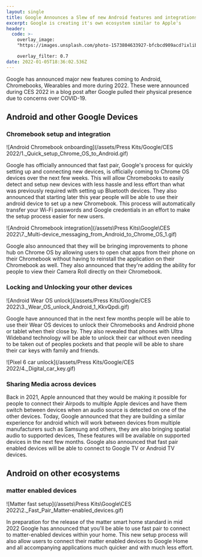 ```yaml
---
layout: single
title: Google Announces a Slew of new Android features and integrations at CES 2022
excerpt: Google is creating it's own ecosystem similar to Apple's
header:
  code: >-
    overlay_image:
    "https://images.unsplash.com/photo-1573804633927-bfcbcd909acd?ixlib=rb-1.2.1&ixid=MnwxMjA3fDB8MHxzZWFyY2h8Mnx8Z29vZ2xlfGVufDB8fDB8fA%3D%3D&auto=format&fit=crop&w=500&q=60"

    overlay_filter: 0.7
date: 2022-01-05T18:36:02.536Z
---
```

Google has announced major new features coming to Android, Chromebooks, Wearables and more during 2022. These were announced during CES 2022 in a blog post after Google pulled their physical presence due to concerns over COVID-19.

## Android and other Google Devices

### Chromebook setup and integration

![Android Chromebook onboarding](/assets/Press Kits/Google/CES 2022/1._Quick_setup_Chrome_OS_to_Android.gif)

Google has officially announced that fast pair, Google's process for quickly setting up and connecting new devices, is officially coming to Chrome OS devices over the next few weeks. This will allow Chromebooks to easily detect and setup new devices with less hassle and less effort than what was previously required with setting up Bluetooth devices. They also announced that starting later this year people will be able to use their android device to set up a new Chromebook. This process will automatically transfer your Wi-Fi passwords and Google credentials in an effort to make the setup process easier for new users.

![Android Chromebook integration](/assets\Press Kits\Google\CES 2022\7._Multi-device_messaging_from_Android_to_Chrome_OS_1.gif)

Google also announced that they will be bringing improvements to phone hub on Chrome OS by allowing users to open chat apps from their phone on their Chromebook without having to reinstall the application on their Chromebook as well. They also announced that they're adding the ability for people to view their Camera Roll directly on their Chromebook.


### Locking and Unlocking your other devices

![Android Wear OS unlock](/assets/Press Kits/Google/CES 2022\3._Wear_OS_unlock_Android_1_KkvQpdi.gif)

Google have announced that in the next few months people will be able to use their Wear OS devices to unlock their Chromebooks and Android phone or tablet when their close by. They also revealed that phones with Ultra Wideband technology will be able to unlock their car without even needing to be taken out of peoples pockets and that people will be able to share their car keys with family and friends. 

![Pixel 6 car unlock](/assets/Press Kits/Google/CES 2022/4._Digital_car_key.gif)

### Sharing Media across devices

Back in 2021, Apple announced that they would be making it possible for people to connect their Airpods to multiple Apple devices and have them switch between devices when an audio source is detected on one of the other devices. Today, Google announced that they are building a similar experience for android which will work between devices from multiple manufacturers such as Samsung and others, they are also bringing spatial audio to supported devices, These features will be available on supported devices in the next few months. Google also announced that fast pair enabled devices will be able to connect to Google TV or Android TV devices.

## Android on other ecosystems

### matter enabled devices
![Matter fast setup](/assets\Press Kits\Google\CES 2022\2._Fast_Pair_Matter-enabled_devices.gif)

In preparation for the release of the matter smart home standard in mid 2022 Google has announced that you'll be able to use fast pair to connect to matter-enabled devices within your home. This new setup process will also allow users to connect their matter enabled devices to Google Home and all accompanying applications much quicker and with much less effort.